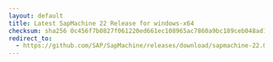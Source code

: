 ```yaml
---
layout: default
title: Latest SapMachine 22 Release for windows-x64
checksum: sha256 0c456f7b0827f061220ed661ec108965ac7860a9bc189ceb048ad1ab2c0e2e06
redirect_to:
  - https://github.com/SAP/SapMachine/releases/download/sapmachine-22.0.2/sapmachine-jdk-22.0.2_windows-x64_bin.zip
---
```

